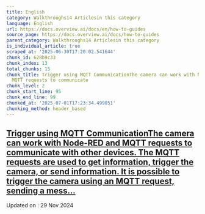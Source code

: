 ```yaml
---
title: English
category: Walkthroughs14 Articlesin this category
language: English
url: https://docs.overview.ai/docs/en/how-to-guides
source_page: https://docs.overview.ai/docs/how-to-guides
parent_category: Walkthroughs14 Articlesin this category
is_individual_article: true
scraped_at: '2025-06-30T17:20:02.541644'
chunk_id: 628b9c33
chunk_index: 13
total_chunks: 15
chunk_title: Trigger using MQTT CommunicationThe camera can work with Node-RED and
  MQTT requests to communicate
chunk_level: 2
chunk_start_line: 95
chunk_end_line: 99
chunked_at: '2025-07-01T17:23:34.499051'
chunking_method: header_based
---
```


## [Trigger using MQTT CommunicationThe camera can work with Node-RED and MQTT requests to communicate with other devices. The MQTT requests are used to get information, trigger the camera, or send information. It is possible to trigger the camera using an MQTT request, sending a mess...](/docs/trigger-using-mqtt-communication)

Updated on : 29 Nov 2024
